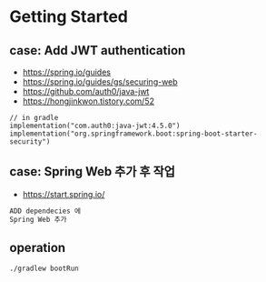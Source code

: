# Getting Started

## case: Add JWT authentication
- https://spring.io/guides
- https://spring.io/guides/gs/securing-web
- https://github.com/auth0/java-jwt
- https://hongjinkwon.tistory.com/52
```
// in gradle
implementation("com.auth0:java-jwt:4.5.0")
implementation("org.springframework.boot:spring-boot-starter-security")
```

## case: Spring Web 추가 후 작업
- https://start.spring.io/
```dtd
ADD dependecies 에
Spring Web 추가
```

## operation
```bash
./gradlew bootRun
```
